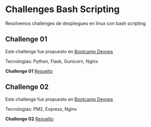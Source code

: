 # Challenges Bash Scripting

Resolvemos challenges de despliegues en linux con bash scripting

## Challenge 01

Este challenge fue propuesto en [Bootcamp Devops](https://bootcamp.295devops.com/bash-scripting/challenge-bash/challenge-01)

Tecnologias: Python, Flask, Gunicorn, Nginx

**Challenge 01** [Resuelto](./challenge01/README.md)

## Challenge 02

Este challenge fue propuesto en [Bootcamp Devops](https://bootcamp.295devops.com/bash-scripting/challenge-bash/challenge-02)

Tecnologias: PM2, Express, Nginx

**Challenge 02** [Resuelto](./challenge02/README.md)